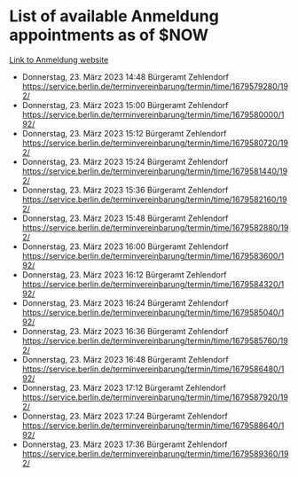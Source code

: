 # List of available Anmeldung appointments as of $NOW
[Link to Anmeldung website](https://service.berlin.de/terminvereinbarung/termin/tag.php?termin=1&anliegen[]=120686&dienstleisterlist=122210,122217,327316,122219,327312,122227,327314,122231,327346,122243,327348,122254,122252,329742,122260,329745,122262,329748,122271,327278,122273,327274,122277,327276,330436,122280,327294,122282,327290,122284,327292,122291,327270,122285,327266,122286,327264,122296,327268,150230,329760,122297,327286,122294,327284,122312,329763,122314,329775,122304,327330,122311,327334,122309,327332,317869,122281,327352,122279,329772,122283,122276,327324,122274,327326,122267,329766,122246,327318,122251,327320,122257,327322,122208,327298,122226,327300&herkunft=http%3A%2F%2Fservice.berlin.de%2Fdienstleistung%2F120686%2F)
- Donnerstag, 23. März 2023 14:48 Bürgeramt Zehlendorf https://service.berlin.de/terminvereinbarung/termin/time/1679579280/192/
- Donnerstag, 23. März 2023 15:00 Bürgeramt Zehlendorf https://service.berlin.de/terminvereinbarung/termin/time/1679580000/192/
- Donnerstag, 23. März 2023 15:12 Bürgeramt Zehlendorf https://service.berlin.de/terminvereinbarung/termin/time/1679580720/192/
- Donnerstag, 23. März 2023 15:24 Bürgeramt Zehlendorf https://service.berlin.de/terminvereinbarung/termin/time/1679581440/192/
- Donnerstag, 23. März 2023 15:36 Bürgeramt Zehlendorf https://service.berlin.de/terminvereinbarung/termin/time/1679582160/192/
- Donnerstag, 23. März 2023 15:48 Bürgeramt Zehlendorf https://service.berlin.de/terminvereinbarung/termin/time/1679582880/192/
- Donnerstag, 23. März 2023 16:00 Bürgeramt Zehlendorf https://service.berlin.de/terminvereinbarung/termin/time/1679583600/192/
- Donnerstag, 23. März 2023 16:12 Bürgeramt Zehlendorf https://service.berlin.de/terminvereinbarung/termin/time/1679584320/192/
- Donnerstag, 23. März 2023 16:24 Bürgeramt Zehlendorf https://service.berlin.de/terminvereinbarung/termin/time/1679585040/192/
- Donnerstag, 23. März 2023 16:36 Bürgeramt Zehlendorf https://service.berlin.de/terminvereinbarung/termin/time/1679585760/192/
- Donnerstag, 23. März 2023 16:48 Bürgeramt Zehlendorf https://service.berlin.de/terminvereinbarung/termin/time/1679586480/192/
- Donnerstag, 23. März 2023 17:12 Bürgeramt Zehlendorf https://service.berlin.de/terminvereinbarung/termin/time/1679587920/192/
- Donnerstag, 23. März 2023 17:24 Bürgeramt Zehlendorf https://service.berlin.de/terminvereinbarung/termin/time/1679588640/192/
- Donnerstag, 23. März 2023 17:36 Bürgeramt Zehlendorf https://service.berlin.de/terminvereinbarung/termin/time/1679589360/192/

